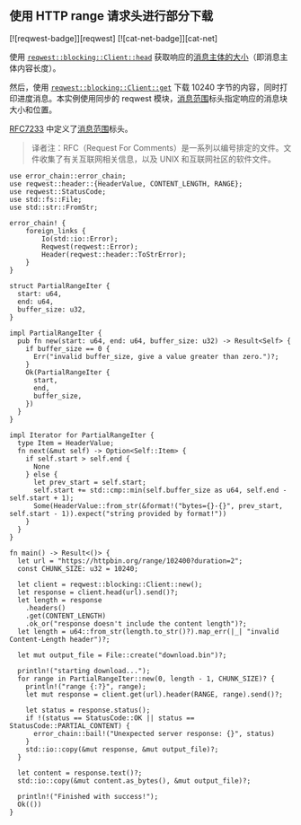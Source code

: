 ## 使用 HTTP range 请求头进行部分下载

[![reqwest-badge]][reqwest] [![cat-net-badge]][cat-net]

使用 [`reqwest::blocking::Client::head`] 获取响应的[消息主体的大小][Content-Length]（即消息主体内容长度）。

然后，使用 [`reqwest::blocking::Client::get`] 下载 10240 字节的内容，同时打印进度消息。本实例使用同步的 reqwest 模块，[消息范围][Range]标头指定响应的消息块大小和位置。

[RFC7233][HTTP Range RFC7233] 中定义了[消息范围][Range]标头。

> 译者注：RFC（Request For Comments）是一系列以编号排定的文件。文件收集了有关互联网相关信息，以及 UNIX 和互联网社区的软件文件。

```rust,edition2018,no_run
use error_chain::error_chain;
use reqwest::header::{HeaderValue, CONTENT_LENGTH, RANGE};
use reqwest::StatusCode;
use std::fs::File;
use std::str::FromStr;

error_chain! {
    foreign_links {
        Io(std::io::Error);
        Reqwest(reqwest::Error);
        Header(reqwest::header::ToStrError);
    }
}

struct PartialRangeIter {
  start: u64,
  end: u64,
  buffer_size: u32,
}

impl PartialRangeIter {
  pub fn new(start: u64, end: u64, buffer_size: u32) -> Result<Self> {
    if buffer_size == 0 {
      Err("invalid buffer_size, give a value greater than zero.")?;
    }
    Ok(PartialRangeIter {
      start,
      end,
      buffer_size,
    })
  }
}

impl Iterator for PartialRangeIter {
  type Item = HeaderValue;
  fn next(&mut self) -> Option<Self::Item> {
    if self.start > self.end {
      None
    } else {
      let prev_start = self.start;
      self.start += std::cmp::min(self.buffer_size as u64, self.end - self.start + 1);
      Some(HeaderValue::from_str(&format!("bytes={}-{}", prev_start, self.start - 1)).expect("string provided by format!"))
    }
  }
}

fn main() -> Result<()> {
  let url = "https://httpbin.org/range/102400?duration=2";
  const CHUNK_SIZE: u32 = 10240;
    
  let client = reqwest::blocking::Client::new();
  let response = client.head(url).send()?;
  let length = response
    .headers()
    .get(CONTENT_LENGTH)
    .ok_or("response doesn't include the content length")?;
  let length = u64::from_str(length.to_str()?).map_err(|_| "invalid Content-Length header")?;
    
  let mut output_file = File::create("download.bin")?;
    
  println!("starting download...");
  for range in PartialRangeIter::new(0, length - 1, CHUNK_SIZE)? {
    println!("range {:?}", range);
    let mut response = client.get(url).header(RANGE, range).send()?;
    
    let status = response.status();
    if !(status == StatusCode::OK || status == StatusCode::PARTIAL_CONTENT) {
      error_chain::bail!("Unexpected server response: {}", status)
    }
    std::io::copy(&mut response, &mut output_file)?;
  }
    
  let content = response.text()?;
  std::io::copy(&mut content.as_bytes(), &mut output_file)?;

  println!("Finished with success!");
  Ok(())
}
```

[`reqwest::blocking::Client::get`]: https://docs.rs/reqwest/*/reqwest/blocking/struct.Client.html#method.get
[`reqwest::blocking::Client::head`]: https://docs.rs/reqwest/*/reqwest/blocking/struct.Client.html#method.head
[Content-Length]: https://developer.mozilla.org/zh-CN/docs/Web/HTTP/Headers/Content-Length
[Range]: https://developer.mozilla.org/zh-CN/docs/Web/HTTP/Headers/Range

[HTTP Range RFC7233]: https://tools.ietf.org/html/rfc7233#section-3.1
